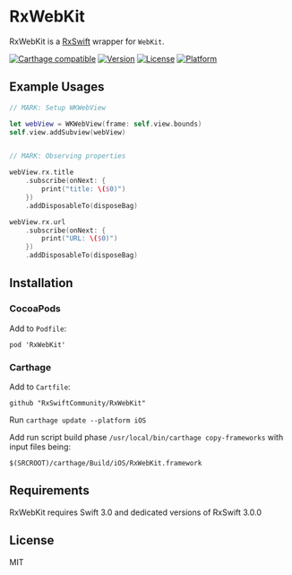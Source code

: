 # RxWebKit

RxWebKit is a [RxSwift](https://github.com/ReactiveX/RxSwift) wrapper for `WebKit`.

[![Carthage compatible](https://img.shields.io/badge/Carthage-compatible-4BC51D.svg?style=flat)](https://github.com/Carthage/Carthage)
[![Version](https://img.shields.io/cocoapods/v/RxWebKit.svg?style=flat)](http://cocoapods.org/pods/RxWebKit)
[![License](https://img.shields.io/cocoapods/l/RxWebKit.svg?style=flat)](http://cocoapods.org/pods/RxWebKit)
[![Platform](https://img.shields.io/cocoapods/p/RxWebKit.svg?style=flat)](http://cocoapods.org/pods/RxWebKit)

## Example Usages

```swift
// MARK: Setup WKWebView

let webView = WKWebView(frame: self.view.bounds)
self.view.addSubview(webView)


// MARK: Observing properties

webView.rx.title
    .subscribe(onNext: {
        print("title: \($0)")
    })
    .addDisposableTo(disposeBag)

webView.rx.url
    .subscribe(onNext: {
        print("URL: \($0)")
    })
    .addDisposableTo(disposeBag)
```

## Installation

### CocoaPods

Add to `Podfile`:

```
pod 'RxWebKit'
```

### Carthage

Add to `Cartfile`:

```
github "RxSwiftCommunity/RxWebKit"
```

Run `carthage update --platform iOS`

Add run script build phase `/usr/local/bin/carthage copy-frameworks` with input files being:

```
$(SRCROOT)/carthage/Build/iOS/RxWebKit.framework
```

## Requirements

RxWebKit requires Swift 3.0 and dedicated versions of RxSwift 3.0.0

## License

MIT

